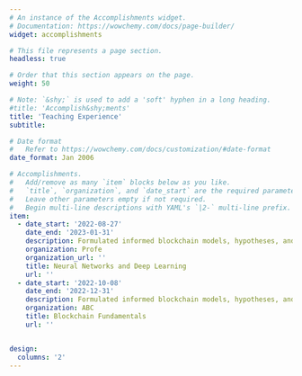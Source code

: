 ```yaml
---
# An instance of the Accomplishments widget.
# Documentation: https://wowchemy.com/docs/page-builder/
widget: accomplishments

# This file represents a page section.
headless: true

# Order that this section appears on the page.
weight: 50

# Note: `&shy;` is used to add a 'soft' hyphen in a long heading.
#title: 'Accomplish&shy;ments'
title: 'Teaching Experience'
subtitle:

# Date format
#   Refer to https://wowchemy.com/docs/customization/#date-format
date_format: Jan 2006

# Accomplishments.
#   Add/remove as many `item` blocks below as you like.
#   `title`, `organization`, and `date_start` are the required parameters.
#   Leave other parameters empty if not required.
#   Begin multi-line descriptions with YAML's `|2-` multi-line prefix.
item:
  - date_start: '2022-08-27'
    date_end: '2023-01-31'
    description: Formulated informed blockchain models, hypotheses, and use cases.
    organization: Profe
    organization_url: ''
    title: Neural Networks and Deep Learning
    url: ''
  - date_start: '2022-10-08'
    date_end: '2022-12-31'
    description: Formulated informed blockchain models, hypotheses, and use cases.
    organization: ABC   
    title: Blockchain Fundamentals
    url: ''


design:
  columns: '2'
---
```


